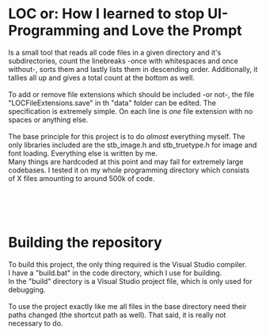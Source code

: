 # LOC or: How I learned to stop UI-Programming and Love the Prompt

Is a small tool that reads all code files in a given directory and it's subdirectories, count the linebreaks -once with whitespaces and once without-, 
sorts them and lastly lists them in descending order.
Additionally, it tallies all up and gives a total count at the bottom as well.
<br><br>
To add or remove file extensions which should be included -or not-, the file "LOCFileExtensions.save" in th "data" folder can be edited. 
The specification is extremely simple. On each line is _one_ file extension with no spaces or anything else.
<br><br>
The base principle for this project is to do _almost_ everything myself. The only libraries included are the stb_image.h and stb_truetype.h for image and font loading.
Everything else is written by me. <br>
Many things are hardcoded at this point and may fail for extremely large codebases. 
I tested it on my whole programming directory which consists of X files amounting to around 500k of code. 

<br><br><br>
# Building the repository
To build this project, the only thing required is the Visual Studio compiler.<br>
I have a "build.bat" in the code directory, which I use for building.<br>
In the "build" directory is a Visual Studio project file, which is only used for debugging. <br><br>
To use the project exactly like me all files in the base directory need their paths changed (the shortcut path as well). 
That said, it is really not necessary to do.


